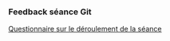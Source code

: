 ### Feedback séance Git


[Questionnaire sur le déroulement de la séance](https://form.dragnsurvey.com/survey/r/c819f507)